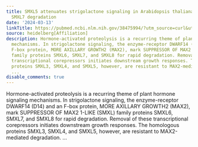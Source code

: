 ```yaml
---
title: SMXL5 attenuates strigolactone signaling in Arabidopsis thaliana by inhibiting
  SMXL7 degradation
date: '2024-03-13'
linkTitle: https://pubmed.ncbi.nlm.nih.gov/38475994/?utm_source=curl&utm_medium=rss&utm_campaign=pubmed-2&utm_content=1FakS-2QOkCT8HsMOQP1bCRQ4YzyumYOmxmF0moLsQ3dFB1E9V&fc=20220326224207&ff=20240313180711&v=2.18.0.post9+e462414
source: heidelberg[Affiliation]
description: Hormone-activated proteolysis is a recurring theme of plant hormone signaling
  mechanisms. In strigolactone signaling, the enzyme-receptor DWARF14 (D14) and an
  F-box protein, MORE AXILLARY GROWTH2 (MAX2), mark SUPPRESSOR OF MAX2 1-LIKE (SMXL)
  family proteins SMXL6, SMXL7, and SMXL8 for rapid degradation. Removal of these
  transcriptional corepressors initiates downstream growth responses. The homologous
  proteins SMXL3, SMXL4, and SMXL5, however, are resistant to MAX2-mediated degradation.
  ...
disable_comments: true
---
```

Hormone-activated proteolysis is a recurring theme of plant hormone signaling mechanisms. In strigolactone signaling, the enzyme-receptor DWARF14 (D14) and an F-box protein, MORE AXILLARY GROWTH2 (MAX2), mark SUPPRESSOR OF MAX2 1-LIKE (SMXL) family proteins SMXL6, SMXL7, and SMXL8 for rapid degradation. Removal of these transcriptional corepressors initiates downstream growth responses. The homologous proteins SMXL3, SMXL4, and SMXL5, however, are resistant to MAX2-mediated degradation. ...